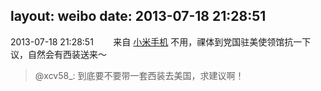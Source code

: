 layout: weibo
date: 2013-07-18 21:28:51
---
2013-07-18 21:28:51  &nbsp;&nbsp;&nbsp;&nbsp;&nbsp;&nbsp; 来自 <a href="http://app.weibo.com/t/feed/22zMnn" rel="nofollow">小米手机</a>
不用，祼体到党国驻美使领馆抗一下议，自然会有西装送来～
>  @xcv58_: 到底要不要带一套西装去美国，求建议啊！ ​​​
